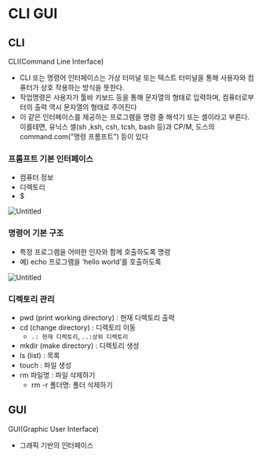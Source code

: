 # CLI GUI

## CLI

CLI(Command Line Interface)

- CLI 또는 명령어 인터페이스는 가상 터미널 또는 텍스트
터미널을 통해 사용자와 컴퓨터가 상호 작용하는 방식을 뜻한다.
- 작업명령은 사용자가 툴바 키보드 등을 통해 문자열의 형태로 입력하며, 컴퓨터로부터의
출력 역시 문자열의 형태로 주어진다
- 이 같은 인터페이스를 제공하는 프로그램을 명령 줄 해석기 또는 셸이라고 부른다.
이를테면, 유닉스 셸(sh ,ksh, csh, tcsh, bash 등)과 CP/M, 도스의
command.com(”명령 프롬프트”) 등이 있다

### 프롬프트 기본 인터페이스

- 컴퓨터 정보
- 디렉토리
- $

![Untitled](Untitled.png)

### 명령어 기본 구조

- 특정 프로그램을 어떠한 인자와 함께 호출하도록 명령
- 예) echo 프로그램을 ‘hello world’를 호출하도록

![Untitled](Untitled%201.png)

### 디렉토리 관리

- pwd (print working directory) : 현재 디렉토리 출력
- cd (change directory) : 디렉토리 이동
    - `.: 현재 디렉토리`,  `..:상위 디렉토리`
- mkdir (make directory) : 디렉토리 생성
- ls (list) : 목록
- touch : 파일 생성
- rm 파일명 : 파일 삭제하기
    - rm -r 폴더명: 폴더 삭제하기

## GUI

GUI(Graphic User Interface)

- 그래픽 기반의 인터페이스